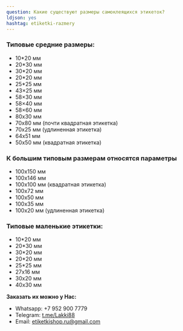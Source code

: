 ```yaml
---
question: Какие существуют размеры самоклеящихся этикеток?
ldjson: yes
hashtag: etiketki-razmery
---
```

### Типовые средние размеры:

* 10*20 мм
* 20*30 мм 
* 30*20 мм 
* 20*20 мм
* 25*25 мм
* 43×25 мм
* 58×30 мм
* 58×40 мм
* 58×60 мм
* 80х30 мм
* 70х80 мм (почти квадратная этикетка)
* 70х25 мм (удлиненная этикетка)
* 64х51 мм
* 50х50 мм (квадратная этикетка)

### К большим типовым размерам относятся параметры

* 100х150 мм
* 100х146 мм
* 100х100 мм (квадратная этикетка)
* 100х72 мм
* 100х50 мм
* 100х35 мм
* 100х20 мм (удлиненная этикетка)

### Типовые маленькие этикетки:


* 10*20 мм
* 20*30 мм 
* 30*20 мм 
* 20*20 мм
* 25*25 мм
* 27х16 мм
* 30х20 мм
* 40х30 мм


**Заказать их можно у Нас:**
* Whatsapp: +7 952 900 7779
* Telegram: [t.me/Lakki88](https://t.me/Lakki88)
* Email: [etiketkishop.ru@gmail.com](mailto:etiketkishop.ru@gmail.com)
